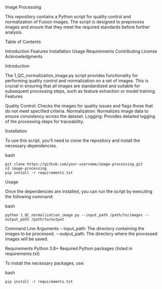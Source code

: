 Image Processing

This repository contains a Python script for quality control and normalization of Fusion images. The script is designed to preprocess images and ensure that they meet the required standards before further analysis.

Table of Contents

Introduction
Features
Installation
Usage
Requirements
Contributing
License
Acknowledgments



Introduction

The 1_QC_normalization_image.py script provides functionality for performing quality control and normalization on a set of images. This is crucial in ensuring that all images are standardized and suitable for subsequent processing steps, such as feature extraction or model training.
Features

Quality Control: Checks the images for quality issues and flags those that do not meet specified criteria.
Normalization: Normalizes image data to ensure consistency across the dataset.
Logging: Provides detailed logging of the processing steps for traceability.

Installation

To use this script, you'll need to clone the repository and install the necessary dependencies.

bash
```
git clone https://github.com/your-username/image-processing.git
cd image-processing
pip install -r requirements.txt
```
Usage

Once the dependencies are installed, you can run the script by executing the following command:

bash
```
python 1_QC_normalization_image.py --input_path /path/to/images --output_path /path/to/output
```


Command Line Arguments
    --input_path: The directory containing the images to be processed.
    --output_path: The directory where the processed images will be saved.

Requirements
    Python 3.8+
    Required Python packages (listed in requirements.txt)

To install the necessary packages, use:

bash
```
pip install -r requirements.txt
```
